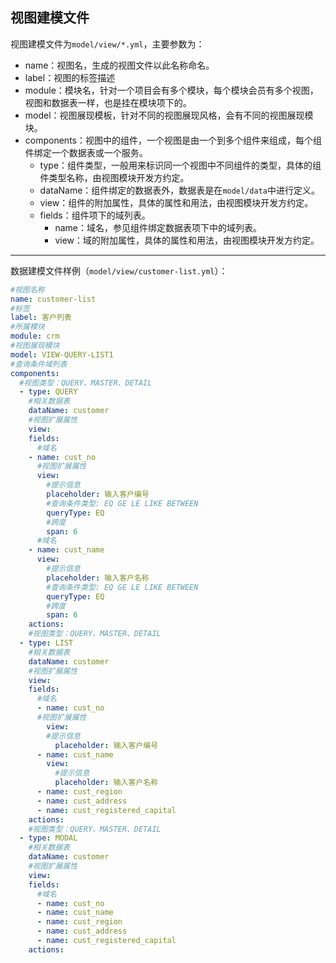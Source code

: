 ## 视图建模文件

视图建模文件为`model/view/*.yml`，主要参数为：
* name：视图名，生成的视图文件以此名称命名。
* label：视图的标签描述
* module：模块名，针对一个项目会有多个模块，每个模块会员有多个视图，视图和数据表一样，也是挂在模块项下的。
* model：视图展现模板，针对不同的视图展现风格，会有不同的视图展现模块。
* components：视图中的组件，一个视图是由一个到多个组件来组成，每个组件绑定一个数据表或一个服务。
  * type：组件类型，一般用来标识同一个视图中不同组件的类型，具体的组件类型名称，由视图模块开发方约定。
  * dataName：组件绑定的数据表外，数据表是在`model/data`中进行定义。
  * view：组件的附加属性，具体的属性和用法，由视图模块开发方约定。
  * fields：组件项下的域列表。
    * name：域名，参见组件绑定数据表项下中的域列表。
    * view：域的附加属性，具体的属性和用法，由视图模块开发方约定。

------

数据建模文件样例（`model/view/customer-list.yml`）：

```yaml
#视图名称
name: customer-list
#标签
label: 客户列表
#所属模块
module: crm
#视图展现模块
model: VIEW-QUERY-LIST1
#查询条件域列表
components:
  #视图类型：QUERY、MASTER、DETAIL
  - type: QUERY
    #相关数据表
    dataName: customer
    #视图扩展属性
    view:
    fields:
      #域名
    - name: cust_no
      #视图扩展属性
      view:
        #提示信息
        placeholder: 输入客户编号
        #查询条件类型: EQ GE LE LIKE BETWEEN
        queryType: EQ
        #跨度
        span: 6
      #域名
    - name: cust_name
      view:
        #提示信息
        placeholder: 输入客户名称
        #查询条件类型: EQ GE LE LIKE BETWEEN
        queryType: EQ
        #跨度
        span: 6
    actions:
    #视图类型：QUERY、MASTER、DETAIL
  - type: LIST
    #相关数据表
    dataName: customer
    #视图扩展属性
    view:
    fields:
      #域名
      - name: cust_no
      #视图扩展属性
        view:
        #提示信息
          placeholder: 输入客户编号
      - name: cust_name
        view:
          #提示信息
          placeholder: 输入客户名称
      - name: cust_region
      - name: cust_address
      - name: cust_registered_capital
    actions:
    #视图类型：QUERY、MASTER、DETAIL
  - type: MODAL
    #相关数据表
    dataName: customer
    #视图扩展属性
    view:
    fields:
      #域名
      - name: cust_no
      - name: cust_name
      - name: cust_region
      - name: cust_address
      - name: cust_registered_capital
    actions:
```
